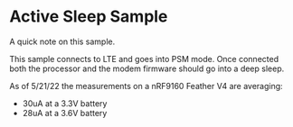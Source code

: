 # Active Sleep Sample

A quick note on this sample.

This sample connects to LTE and goes into PSM mode. Once connected both the processor and the modem firmware should go into a deep sleep.

As of 5/21/22 the measurements on a nRF9160 Feather V4 are averaging:

* 30uA at a 3.3V battery
* 28uA at a 3.6V battery